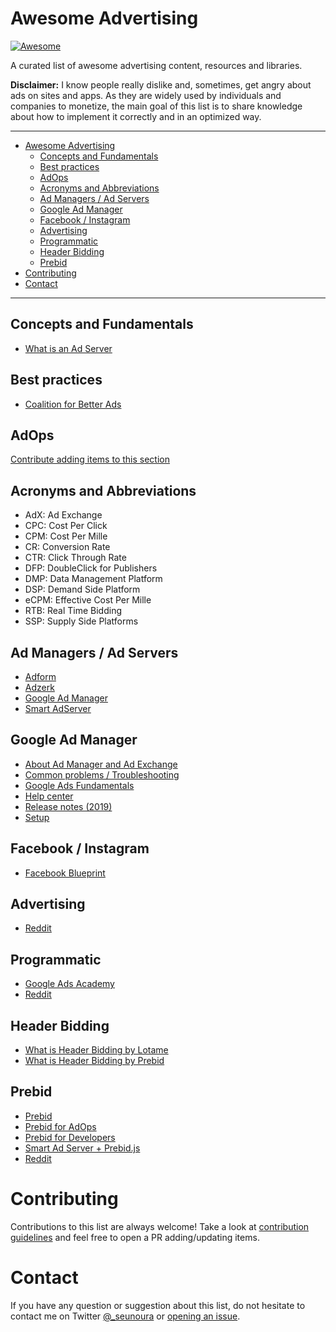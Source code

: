 # Awesome Advertising

[![Awesome](https://cdn.rawgit.com/sindresorhus/awesome/d7305f38d29fed78fa85652e3a63e154dd8e8829/media/badge.svg)](https://github.com/sindresorhus/awesome)

A curated list of awesome advertising content, resources and libraries.

**Disclaimer:** I know people really dislike and, sometimes, get angry about ads on sites and apps. As they are widely used by individuals and companies to monetize, the main goal of this list is to share knowledge about how to implement it correctly and in an optimized way.

---

- [Awesome Advertising](#awesome-advertising)
  - [Concepts and Fundamentals](#concepts-and-fundamentals)
  - [Best practices](#best-practices)
  - [AdOps](#adops)
  - [Acronyms and Abbreviations](#acronyms-and-abbreviations)
  - [Ad Managers / Ad Servers](#ad-managers--ad-servers)
  - [Google Ad Manager](#google-ad-manager)
  - [Facebook / Instagram](#facebook--instagram)
  - [Advertising](#advertising)
  - [Programmatic](#programmatic)
  - [Header Bidding](#header-bidding)
  - [Prebid](#prebid)
- [Contributing](#contributing)
- [Contact](#contact)

---

## Concepts and Fundamentals

- [What is an Ad Server](https://adzerk.com/blog/what-is-an-ad-server/)

## Best practices

- [Coalition for Better Ads](https://www.betterads.org/)

## AdOps

[Contribute adding items to this section](#contributing)

## Acronyms and Abbreviations

- AdX: Ad Exchange
- CPC: Cost Per Click
- CPM: Cost Per Mille
- CR: Conversion Rate
- CTR: Click Through Rate
- DFP: DoubleClick for Publishers
- DMP: Data Management Platform
- DSP: Demand Side Platform
- eCPM: Effective Cost Per Mille
- RTB: Real Time Bidding
- SSP: Supply Side Platforms

## Ad Managers / Ad Servers

- [Adform](https://site.adform.com/)
- [Adzerk](https://adzerk.com/)
- [Google Ad Manager](https://admanager.google.com/)
- [Smart AdServer](https://smartadserver.com/)

## Google Ad Manager

- [About Ad Manager and Ad Exchange](https://support.google.com/admanager/topic/7505788)
- [Common problems / Troubleshooting](https://support.google.com/admanager/topic/6048322)
- [Google Ads Fundamentals](https://academy.exceedlms.com/student/path/3132-google-ads-fundamentals)
- [Help center](https://support.google.com/admanager/)
- [Release notes (2019)](https://support.google.com/admanager/answer/9197913)
- [Setup](https://support.google.com/admanager/topic/7505789)

## Facebook / Instagram

- [Facebook Blueprint](https://www.facebook.com/business/learn)

## Advertising

- [Reddit](https://www.reddit.com/r/advertising/)

## Programmatic

- [Google Ads Academy](https://academy.exceedlms.com/student/catalog/list?category_ids=682-programmatic)
- [Reddit](https://www.reddit.com/r/programmatic/)

## Header Bidding

- [What is Header Bidding by Lotame](https://www.lotame.com/back-basics-header-bidding/)
- [What is Header Bidding by Prebid](http://prebid.org/overview/intro.html#header-bidding)

## Prebid

- [Prebid](http://prebid.org/)
- [Prebid for AdOps](http://prebid.org/adops/before-you-start.html)
- [Prebid for Developers](http://prebid.org/developers.html)
- [Smart Ad Server + Prebid.js](https://support.smartadserver.com/s/article/Holistic-Setup)
- [Reddit](https://www.reddit.com/r/Prebid/)

# Contributing

Contributions to this list are always welcome! Take a look at [contribution guidelines](https://github.com/cenoura/awesome-ads/blob/master/CONTRIBUTING.md) and feel free to open a PR adding/updating items.

# Contact

If you have any question or suggestion about this list, do not hesitate to contact me on Twitter [@\_seunoura](https://twitter.com/_seunoura) or [opening an issue](https://github.com/cenoura/awesome-ads/issues/new).
